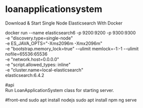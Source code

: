 # loanapplicationsystem

Download & Start Single Node Elasticsearch With Docker

docker run --name elasticsearch6 -p 9200:9200 -p 9300:9300 \
	-e "discovery.type=single-node" \
	-e ES_JAVA_OPTS="-Xms2096m -Xmx2096m" \
	-e "bootstrap.memory_lock=true" --ulimit memlock=-1:-1 --ulimit nofile=65536:65536 \
	-e "network.host=0.0.0.0" \
	-e "script.allowed_types: inline" \
	-e "cluster.name=local-elasticsearch" \
	elasticsearch:6.4.2

#api 	
Run LoanApplicationSystem class for starting server.

#front-end
sudo apt install nodejs
sudo apt install npm
ng serve 
	
